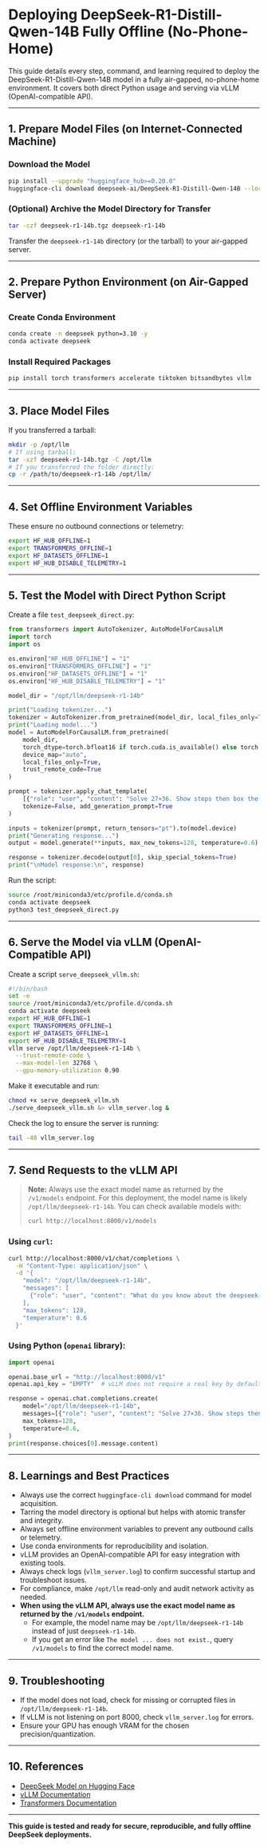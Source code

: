 # Deploying DeepSeek-R1-Distill-Qwen-14B Fully Offline (No-Phone-Home)

This guide details every step, command, and learning required to deploy the DeepSeek-R1-Distill-Qwen-14B model in a fully air-gapped, no-phone-home environment. It covers both direct Python usage and serving via vLLM (OpenAI-compatible API).

---

## 1. **Prepare Model Files (on Internet-Connected Machine)**

### Download the Model
```bash
pip install --upgrade "huggingface_hub>=0.20.0"
huggingface-cli download deepseek-ai/DeepSeek-R1-Distill-Qwen-14B --local-dir deepseek-r1-14b --local-dir-use-symlinks False
```

### (Optional) Archive the Model Directory for Transfer
```bash
tar -czf deepseek-r1-14b.tgz deepseek-r1-14b
```

Transfer the `deepseek-r1-14b` directory (or the tarball) to your air-gapped server.

---

## 2. **Prepare Python Environment (on Air-Gapped Server)**

### Create Conda Environment
```bash
conda create -n deepseek python=3.10 -y
conda activate deepseek
```

### Install Required Packages
```bash
pip install torch transformers accelerate tiktoken bitsandbytes vllm
```

---

## 3. **Place Model Files**

If you transferred a tarball:
```bash
mkdir -p /opt/llm
# If using tarball:
tar -xzf deepseek-r1-14b.tgz -C /opt/llm
# If you transferred the folder directly:
cp -r /path/to/deepseek-r1-14b /opt/llm/
```

---

## 4. **Set Offline Environment Variables**

These ensure no outbound connections or telemetry:
```bash
export HF_HUB_OFFLINE=1
export TRANSFORMERS_OFFLINE=1
export HF_DATASETS_OFFLINE=1
export HF_HUB_DISABLE_TELEMETRY=1
```

---

## 5. **Test the Model with Direct Python Script**

Create a file `test_deepseek_direct.py`:
```python
from transformers import AutoTokenizer, AutoModelForCausalLM
import torch
import os

os.environ["HF_HUB_OFFLINE"] = "1"
os.environ["TRANSFORMERS_OFFLINE"] = "1"
os.environ["HF_DATASETS_OFFLINE"] = "1"
os.environ["HF_HUB_DISABLE_TELEMETRY"] = "1"

model_dir = "/opt/llm/deepseek-r1-14b"

print("Loading tokenizer...")
tokenizer = AutoTokenizer.from_pretrained(model_dir, local_files_only=True, trust_remote_code=True)
print("Loading model...")
model = AutoModelForCausalLM.from_pretrained(
    model_dir,
    torch_dtype=torch.bfloat16 if torch.cuda.is_available() else torch.float32,
    device_map="auto",
    local_files_only=True,
    trust_remote_code=True
)

prompt = tokenizer.apply_chat_template(
    [{"role": "user", "content": "Solve 27×36. Show steps then box the answer."}],
    tokenize=False, add_generation_prompt=True
)

inputs = tokenizer(prompt, return_tensors="pt").to(model.device)
print("Generating response...")
output = model.generate(**inputs, max_new_tokens=128, temperature=0.6)

response = tokenizer.decode(output[0], skip_special_tokens=True)
print("\nModel response:\n", response)
```

Run the script:
```bash
source /root/miniconda3/etc/profile.d/conda.sh
conda activate deepseek
python3 test_deepseek_direct.py
```

---

## 6. **Serve the Model via vLLM (OpenAI-Compatible API)**

Create a script `serve_deepseek_vllm.sh`:
```bash
#!/bin/bash
set -e
source /root/miniconda3/etc/profile.d/conda.sh
conda activate deepseek
export HF_HUB_OFFLINE=1
export TRANSFORMERS_OFFLINE=1
export HF_DATASETS_OFFLINE=1
export HF_HUB_DISABLE_TELEMETRY=1
vllm serve /opt/llm/deepseek-r1-14b \
  --trust-remote-code \
  --max-model-len 32768 \
  --gpu-memory-utilization 0.90
```

Make it executable and run:
```bash
chmod +x serve_deepseek_vllm.sh
./serve_deepseek_vllm.sh &> vllm_server.log &
```

Check the log to ensure the server is running:
```bash
tail -40 vllm_server.log
```

---

## 7. **Send Requests to the vLLM API**

> **Note:** Always use the exact model name as returned by the `/v1/models` endpoint. For this deployment, the model name is likely `/opt/llm/deepseek-r1-14b`.
> You can check available models with:
> ```bash
> curl http://localhost:8000/v1/models
> ```

### Using `curl`:
```bash
curl http://localhost:8000/v1/chat/completions \
  -H "Content-Type: application/json" \
  -d '{
    "model": "/opt/llm/deepseek-r1-14b",
    "messages": [
      {"role": "user", "content": "What do you know about the deepseek-r1-14b model?"}
    ],
    "max_tokens": 128,
    "temperature": 0.6
  }'
```

### Using Python (`openai` library):
```python
import openai

openai.base_url = "http://localhost:8000/v1"
openai.api_key = "EMPTY"  # vLLM does not require a real key by default

response = openai.chat.completions.create(
    model="/opt/llm/deepseek-r1-14b",
    messages=[{"role": "user", "content": "Solve 27×36. Show steps then box the answer."}],
    max_tokens=128,
    temperature=0.6,
)
print(response.choices[0].message.content)
```

---

## 8. **Learnings and Best Practices**
- Always use the correct `huggingface-cli download` command for model acquisition.
- Tarring the model directory is optional but helps with atomic transfer and integrity.
- Always set offline environment variables to prevent any outbound calls or telemetry.
- Use conda environments for reproducibility and isolation.
- vLLM provides an OpenAI-compatible API for easy integration with existing tools.
- Always check logs (`vllm_server.log`) to confirm successful startup and troubleshoot issues.
- For compliance, make `/opt/llm` read-only and audit network activity as needed.
- **When using the vLLM API, always use the exact model name as returned by the `/v1/models` endpoint.**
  - For example, the model name may be `/opt/llm/deepseek-r1-14b` instead of just `deepseek-r1-14b`.
  - If you get an error like `The model ... does not exist.`, query `/v1/models` to find the correct model name.

---

## 9. **Troubleshooting**
- If the model does not load, check for missing or corrupted files in `/opt/llm/deepseek-r1-14b`.
- If vLLM is not listening on port 8000, check `vllm_server.log` for errors.
- Ensure your GPU has enough VRAM for the chosen precision/quantization.

---

## 10. **References**
- [DeepSeek Model on Hugging Face](https://huggingface.co/deepseek-ai/DeepSeek-R1-Distill-Qwen-14B)
- [vLLM Documentation](https://vllm.readthedocs.io/)
- [Transformers Documentation](https://huggingface.co/docs/transformers/index)

---

**This guide is tested and ready for secure, reproducible, and fully offline DeepSeek deployments.** 